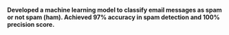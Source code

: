 **Developed a machine learning model to classify email messages as spam or not spam (ham). Achieved 97% accuracy in spam detection and 100% precision score.**
